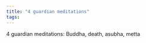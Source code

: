 ```yaml
---
title: "4 guardian meditations"
tags: 
---
```


4 guardian meditations: Buddha, death, asubha, metta
